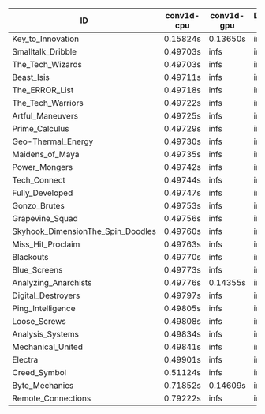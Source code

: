 |ID|conv1d-cpu|conv1d-gpu|DWSPConv2D-gpu|gemm-gpu|avg|
|-|-|-|-|-|-|
|Key_to_Innovation|0.15824s|0.13650s|infs|2.77450s|infs|
|Smalltalk_Dribble|0.49703s|infs|infs|4.64101s|infs|
|The_Tech_Wizards|0.49703s|infs|infs|4.66230s|infs|
|Beast_Isis|0.49711s|infs|infs|4.68326s|infs|
|The_ERROR_List|0.49718s|infs|infs|4.67970s|infs|
|The_Tech_Warriors|0.49722s|infs|infs|4.67351s|infs|
|Artful_Maneuvers|0.49725s|infs|infs|4.66455s|infs|
|Prime_Calculus|0.49729s|infs|infs|4.66938s|infs|
|Geo-Thermal_Energy|0.49730s|infs|infs|4.67766s|infs|
|Maidens_of_Maya|0.49735s|infs|infs|4.67021s|infs|
|Power_Mongers|0.49742s|infs|infs|4.66754s|infs|
|Tech_Connect|0.49744s|infs|infs|4.66864s|infs|
|Fully_Developed|0.49747s|infs|infs|4.67641s|infs|
|Gonzo_Brutes|0.49753s|infs|infs|4.65551s|infs|
|Grapevine_Squad|0.49756s|infs|infs|4.66114s|infs|
|Skyhook_DimensionThe_Spin_Doodles|0.49760s|infs|infs|4.67053s|infs|
|Miss_Hit_Proclaim|0.49763s|infs|infs|4.65078s|infs|
|Blackouts|0.49770s|infs|infs|4.65212s|infs|
|Blue_Screens|0.49773s|infs|infs|4.67226s|infs|
|Analyzing_Anarchists|0.49776s|0.14355s|infs|4.64998s|infs|
|Digital_Destroyers|0.49797s|infs|infs|4.65831s|infs|
|Ping_Intelligence|0.49805s|infs|infs|4.67976s|infs|
|Loose_Screws|0.49808s|infs|infs|4.66335s|infs|
|Analysis_Systems|0.49834s|infs|infs|4.66733s|infs|
|Mechanical_United|0.49841s|infs|infs|4.67850s|infs|
|Electra|0.49901s|infs|infs|4.67902s|infs|
|Creed_Symbol|0.51124s|infs|infs|4.64560s|infs|
|Byte_Mechanics|0.71852s|0.14609s|infs|4.65807s|infs|
|Remote_Connections|0.79222s|infs|infs|4.64716s|infs|
